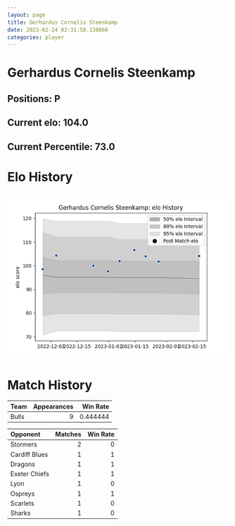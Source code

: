 ```yaml
---  
layout: page  
title: Gerhardus Cornelis Steenkamp  
date: 2023-02-24 02:31:58.138066  
categories: player  
---
```

# Gerhardus Cornelis Steenkamp

## Positions: P

## Current elo: 104.0

## Current Percentile: 73.0

# Elo History


![elo history](history_GerhardusCornelisSteenkamp.png)
# Match History


| Team   |   Appearances |   Win Rate |
|:-------|--------------:|-----------:|
| Bulls  |             9 |   0.444444 |

| Opponent      |   Matches |   Win Rate |
|:--------------|----------:|-----------:|
| Stormers      |         2 |          0 |
| Cardiff Blues |         1 |          1 |
| Dragons       |         1 |          1 |
| Exeter Chiefs |         1 |          1 |
| Lyon          |         1 |          0 |
| Ospreys       |         1 |          1 |
| Scarlets      |         1 |          0 |
| Sharks        |         1 |          0 |